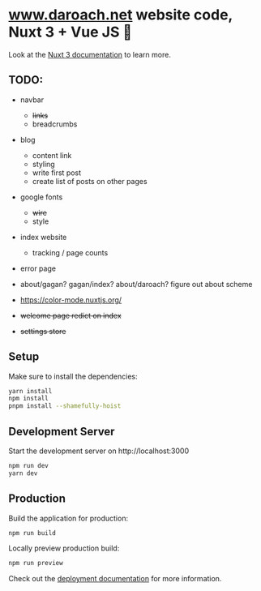 # www.daroach.net website code, Nuxt 3 + Vue JS 🚢

Look at the [Nuxt 3 documentation](https://nuxt.com/docs/getting-started/introduction) to learn more.

## TODO:

* navbar
    * ~~links~~
    * breadcrumbs

* blog
    * content link
    * styling
    * write first post
    * create list of posts on other pages

* google fonts
    * ~~wire~~
    * style

* index website
    * tracking / page counts

* error page
* about/gagan? gagan/index? about/daroach? figure out about scheme
* https://color-mode.nuxtjs.org/

* ~~welcome page redict on index~~
* ~~settings store~~

## Setup

Make sure to install the dependencies:

```bash
yarn install
npm install
pnpm install --shamefully-hoist
```

## Development Server

Start the development server on http://localhost:3000

```bash
npm run dev
yarn dev
```

## Production

Build the application for production:

```bash
npm run build
```

Locally preview production build:

```bash
npm run preview
```

Check out the [deployment documentation](https://nuxt.com/docs/getting-started/deployment) for more information.
